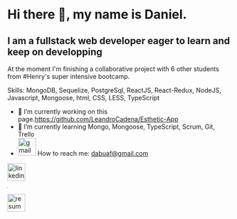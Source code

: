 <h1>Hi there 👋, my name is Daniel.</h1>
<h2>I am a fullstack web developer eager to learn and keep on developping</h2>
At the moment I'm finishing a collaborative project with 6 other students from #Henry's super intensive bootcamp.

<p>Skills: MongoDB, Sequelize, PostgreSql, ReactJS, React-Redux, NodeJS, Javascript, Mongoose, html, CSS, LESS, TypeScript</p>

- 🔭 I’m currently working on this page.https://github.com/LeandroCadena/Esthetic-App
- 🌱 I’m currently learning Mongo, Mongoose, TypeScript, Scrum, Git, Trello 
- <img src='https://cdn.jsdelivr.net/npm/simple-icons@3.0.1/icons/gmail.svg' alt='gmail' height='40'> How to reach me: dabuaf@gmail.com 


[<img src='https://cdn.jsdelivr.net/npm/simple-icons@3.0.1/icons/linkedin.svg' alt='linkedin' height='40'>](https://www.linkedin.com/in/daniel-abuaf-fullstack-dev/) <hr width= 1px; height= 100px/>
<!-- [<img src='https://cdn.jsdelivr.net/npm/simple-icons@3.0.1/icons/gmail.svg' alt='gmail' height='40'>](dabuaf@gmail.com) <hr width= 1px; height= 100px/> -->
[<img src='https://cdn.jsdelivr.net/npm/simple-icons@3.0.1/icons/canva.svg' alt='resume' height='40'>](https://www.canva.com/design/DAElK-por24/YiCXVmsiIn9pHr9G7Yoj1g/view?utm_content=DAElK-por24&utm_campaign=designshare&utm_medium=link&utm_source=publishsharelink)


